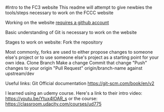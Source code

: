 #Intro to the FC3 website
This readme will attempt to give newbies the tools/steps necessary to work on the FCCC website

Working on the website [requires a github account](https://help.github.com/articles/signing-up-for-a-new-github-account/)

Basic understanding of Git is necessary to work on the website


Stages to work on website:
Fork the repository

Most commonly, forks are used to either propose changes to someone else's project or to use someone else's project as a starting point for your own idea.
Clone
Branch
Make a change
Commit that change
"Push" changes to your origin
"Pull Request" origin/branch-name against upstream/dev



Useful links:
Git
Official documentation
https://git-scm.com/book/en/v2

I learned using an udemy course.
Here's a link to their intro video: https://youtu.be/Ytux4IOAR_s
or the course: https://classroom.udacity.com/courses/ud775
